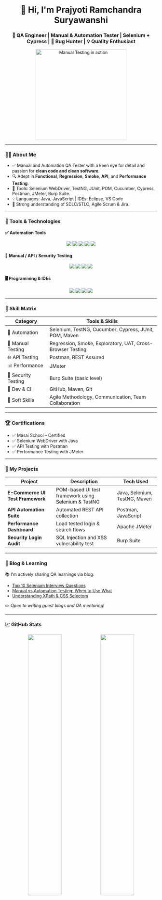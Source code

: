 <!-- GitHub Profile README for a QA Engineer -->

<h1 align="center">👋 Hi, I'm Prajyoti Ramchandra Suryawanshi</h1>
<h3 align="center">🚀 QA Engineer | Manual & Automation Tester | Selenium + Cypress | 🚀 Bug Hunter | 💡 Quality Enthusiast</h3>

<p align="center">
  <img src="https://media.giphy.com/media/f3iwJFOVOwuy7K6FFw/giphy.gif" width="300" alt="Manual Testing in action"/>
</p>

---

### 👨‍💻 About Me

- ✅ Manual and Automation QA Tester with a keen eye for detail and passion for **clean code and clean software**.
- 🔍 Adept in **Functional**, **Regression**, **Smoke**, **API**, and **Performance Testing**.
- 🧰 Tools: Selenium WebDriver, TestNG, JUnit, POM, Cucumber, Cypress, Postman, JMeter, Burp Suite.
- 💡 Languages: Java, JavaScript | IDEs: Eclipse, VS Code
- 🧪 Strong understanding of SDLC/STLC, Agile Scrum & Jira.

---

### 💼 Tools & Technologies

#### ✅ Automation Tools
<p align="center">
  <img src="https://img.shields.io/badge/Selenium-43B02A?style=for-the-badge&logo=selenium&logoColor=white"/>
  <img src="https://img.shields.io/badge/TestNG-E91E63?style=for-the-badge"/>
  <img src="https://img.shields.io/badge/JUnit-25A162?style=for-the-badge"/>
  <img src="https://img.shields.io/badge/Cucumber-23D96C?style=for-the-badge&logo=cucumber&logoColor=white"/>
  <img src="https://img.shields.io/badge/Cypress-17202C?style=for-the-badge&logo=cypress&logoColor=white"/>
</p>

#### 🧪 Manual / API / Security Testing
<p align="center">
  <img src="https://img.shields.io/badge/Postman-FF6C37?style=for-the-badge&logo=postman&logoColor=white"/>
  <img src="https://img.shields.io/badge/Burp Suite-FF6600?style=for-the-badge"/>
  <img src="https://img.shields.io/badge/JMeter-D22128?style=for-the-badge"/>
  <img src="https://img.shields.io/badge/Jira-0052CC?style=for-the-badge&logo=jira&logoColor=white"/>
</p>

#### 🖥️ Programming & IDEs
<p align="center">
  <img src="https://img.shields.io/badge/Java-ED8B00?style=for-the-badge&logo=java&logoColor=white"/>
  <img src="https://img.shields.io/badge/JavaScript-F7DF1E?style=for-the-badge&logo=javascript&logoColor=black"/>
  <img src="https://img.shields.io/badge/Eclipse-2C2255?style=for-the-badge&logo=eclipse&logoColor=white"/>
  <img src="https://img.shields.io/badge/VS Code-007ACC?style=for-the-badge&logo=visual-studio-code&logoColor=white"/>
</p>

---

### 📌 Skill Matrix

| Category             | Tools & Skills                                                          |
|----------------------|------------------------------------------------------------------------  |
| 🔧 Automation         | Selenium, TestNG, Cucumber, Cypress, JUnit, POM, Maven                 |
| 🧪 Manual Testing     | Regression, Smoke, Exploratory, UAT, Cross-Browser Testing             |
| 🌐 API Testing        | Postman, REST Assured                                                  |
| 📊 Performance        | JMeter                                                                 |
| 🔐 Security Testing   | Burp Suite (basic level)                                               |
| 🧰 Dev & CI           | GitHub, Maven, Git                                                     |
| 🧠 Soft Skills        | Agile Methodology, Communication, Team Collaboration                   |

---

### 🏆 Certifications

- ✅ Masai School – Certified
- ✅ Selenium WebDriver with Java 
- ✅ API Testing with Postman 
- ✅ Performance Testing with JMeter 

---

### 🚀 My Projects

| Project                           | Description                                               | Tech Used                          |
|-----------------------------------|-----------------------------------------------------------|------------------------------------|
| **E-Commerce UI Test Framework**  | POM-based UI test framework using Selenium & TestNG       | Java, Selenium, TestNG, Maven      |
| **API Automation Suite**          | Automated REST API collection                             | Postman, JavaScript                |
| **Performance Dashboard**         | Load tested login & search flows                          | Apache JMeter                      |
| **Security Login Audit**          | SQL Injection and XSS vulnerability test                  | Burp Suite                         |

---

### 📖 Blog & Learning

📚 I'm actively sharing QA learnings via blog:

- [Top 10 Selenium Interview Questions](https://your-blog.com/selenium-top-questions)
- [Manual vs Automation Testing: When to Use What](https://your-blog.com/manual-vs-automation)
- [Understanding XPath & CSS Selectors](https://your-blog.com/locators-guide)

✏️ *Open to writing guest blogs and QA mentoring!*

---

### 📈 GitHub Stats

<p align="center">
  <img src="https://github-readme-stats.vercel.app/api?username=yourusername&show_icons=true&theme=github_dark" width="47%">
  <img src="https://github-readme-streak-stats.herokuapp.com?user=yourusername&theme=github-dark-blue" width="47%">
</p>

---

### 💬 Let's Connect

<p align="center">
  <a href="mailto:prajyotisuryawanshi639@gmail.com"><img src="https://img.shields.io/badge/Email-D14836?style=for-the-badge&logo=gmail&logoColor=white"/></a>
  <a href="https://www.linkedin.com/in/prajyoti-suryawanshi-137756342/"><img src="https://img.shields.io/badge/LinkedIn-blue?style=for-the-badge&logo=linkedin&logoColor=white"/></a>
  <a href="https://yourportfolio.com"><img src="https://img.shields.io/badge/Portfolio-4285F4?style=for-the-badge&logo=google-chrome&logoColor=white"/></a>
</p>

---

### 💡 QA Philosophy

> *“The job of QA is not to break the system — it's to understand how it might break and help prevent it.”*  
> *“Automation is not just about writing scripts. It's about designing trust.”*



